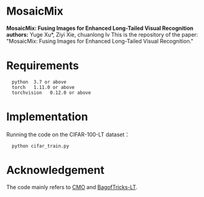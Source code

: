 # MosaicMix
**MosaicMix: Fusing Images for Enhanced Long-Tailed Visual Recognition**
**authors:** Yuge Xu*, Ziyi Xie, chuanlong lv
This is the repository of the paper: "MosaicMix: Fusing Images for Enhanced Long-Tailed Visual Recognition." 
# Requirements
```
  python  3.7 or above
  torch   1.11.0 or above
  torchvision   0.12.0 or above
```
# Implementation
Running the code on the CIFAR-100-LT dataset：
```
  python cifar_train.py
```
# Acknowledgement
The code mainly refers to [CMO](https://github.com/naver-ai/cmo) and [BagofTricks-LT](https://github.com/zhangyongshun/BagofTricks-LT).
